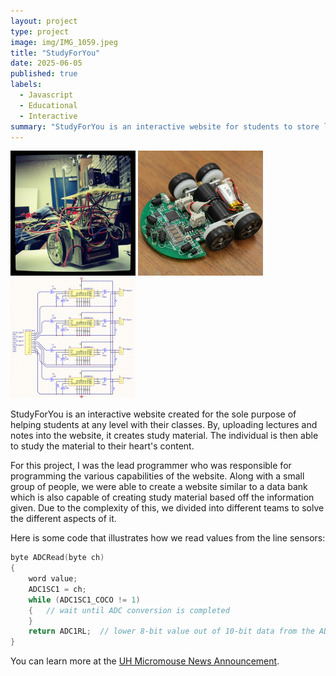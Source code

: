 ```yaml
---
layout: project
type: project
image: img/IMG_1059.jpeg
title: "StudyForYou"
date: 2025-06-05
published: true
labels:
  - Javascript
  - Educational
  - Interactive
summary: "StudyForYou is an interactive website for students to store lectures and notes to help with studying. The website takes and reads the information to create flashcards or quizzes based off the information given."
---
```


<div class="text-center p-4">
  <img width="200px" src="../img/micromouse/micromouse-robot.png" class="img-thumbnail" >
  <img width="200px" src="../img/micromouse/micromouse-robot-2.jpg" class="img-thumbnail" >
  <img width="200px" src="../img/micromouse/micromouse-circuit.png" class="img-thumbnail" >
</div>

StudyForYou is an interactive website created for the sole purpose of helping students at any level with their classes. By, uploading lectures and notes into the website, it creates study material. The individual is then able to study the material to their heart's content.

For this project, I was the lead programmer who was responsible for programming the various capabilities of the website. Along with a small group of people, we were able to create a website similar to a data bank which is also capable of creating study material based off the information given. Due to the complexity of this, we divided into different teams to solve the different aspects of it. 

Here is some code that illustrates how we read values from the line sensors:

```cpp
byte ADCRead(byte ch)
{
    word value;
    ADC1SC1 = ch;
    while (ADC1SC1_COCO != 1)
    {   // wait until ADC conversion is completed   
    }
    return ADC1RL;  // lower 8-bit value out of 10-bit data from the ADC
}
```

You can learn more at the [UH Micromouse News Announcement](https://manoa.hawaii.edu/news/article.php?aId=2857).
